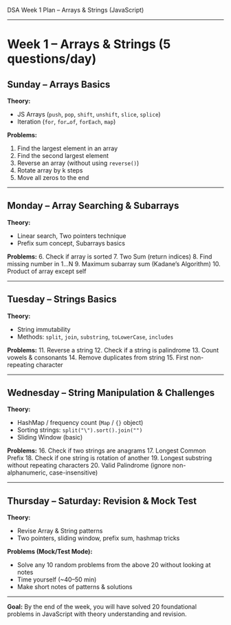 DSA Week 1 Plan – Arrays & Strings (JavaScript)

---

# Week 1 – Arrays & Strings (5 questions/day)

## Sunday – Arrays Basics
**Theory:**
- JS Arrays (`push`, `pop`, `shift`, `unshift`, `slice`, `splice`)
- Iteration (`for`, `for…of`, `forEach`, `map`)

**Problems:**
1. Find the largest element in an array
2. Find the second largest element
3. Reverse an array (without using `reverse()`)
4. Rotate array by k steps
5. Move all zeros to the end

---

## Monday – Array Searching & Subarrays
**Theory:**
- Linear search, Two pointers technique
- Prefix sum concept, Subarrays basics

**Problems:**
6. Check if array is sorted
7. Two Sum (return indices)
8. Find missing number in 1…N
9. Maximum subarray sum (Kadane’s Algorithm)
10. Product of array except self

---

## Tuesday – Strings Basics
**Theory:**
- String immutability
- Methods: `split`, `join`, `substring`, `toLowerCase`, `includes`

**Problems:**
11. Reverse a string
12. Check if a string is palindrome
13. Count vowels & consonants
14. Remove duplicates from string
15. First non-repeating character

---

## Wednesday – String Manipulation & Challenges
**Theory:**
- HashMap / frequency count (`Map` / `{}` object)
- Sorting strings: `split("\").sort().join("")`
- Sliding Window (basic)

**Problems:**
16. Check if two strings are anagrams
17. Longest Common Prefix
18. Check if one string is rotation of another
19. Longest substring without repeating characters
20. Valid Palindrome (ignore non-alphanumeric, case-insensitive)

---

## Thursday – Saturday: Revision & Mock Test
**Theory:**
- Revise Array & String patterns
- Two pointers, sliding window, prefix sum, hashmap tricks

**Problems (Mock/Test Mode):**
- Solve any 10 random problems from the above 20 without looking at notes
- Time yourself (~40–50 min)
- Make short notes of patterns & solutions

---

**Goal:**
By the end of the week, you will have solved 20 foundational problems in JavaScript with theory understanding and revision.

